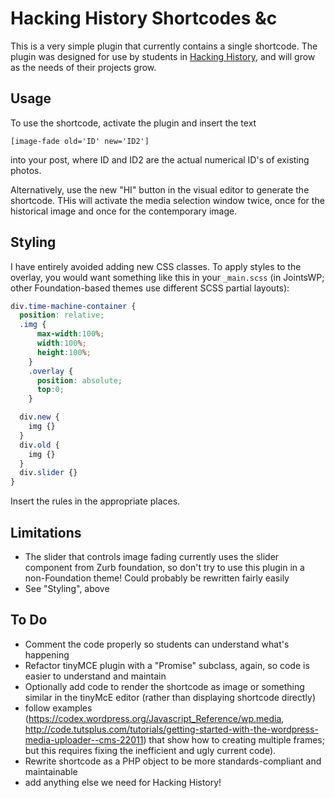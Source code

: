 # Hacking History Shortcodes &c

This is a very simple plugin that currently contains a single shortcode. The plugin was designed for use by students in [Hacking History](http://www.hackinghistory.ca), and will grow as the needs of their projects grow.

## Usage

To use the shortcode, activate the plugin and insert the text

    [image-fade old='ID' new='ID2']

into your post, where ID and ID2 are the actual numerical ID's of existing photos.

Alternatively, use the new "HI" button in the visual editor to generate the shortcode. THis will activate the media selection window twice, once for the historical image and once for the contemporary image.  

## Styling
I have entirely avoided adding new CSS classes. To apply styles to the overlay, you would want something like this in your `_main.scss` (in JointsWP; other Foundation-based themes use different SCSS partial layouts):

``` scss
div.time-machine-container {
  position: relative;
  .img {
      max-width:100%;
      width:100%;
      height:100%;
    }
    .overlay {
      position: absolute;
      top:0;
    }

  div.new {
    img {}
  }
  div.old {
    img {} 
  }
  div.slider {}
}
```
Insert the rules in the appropriate places. 

## Limitations

- The slider that controls image fading currently uses the slider component from Zurb foundation, so don't try to use this plugin in a non-Foundation theme! Could probably be rewritten fairly easily
- See "Styling", above

## To Do

- Comment the code properly so students can understand what's happening
- Refactor tinyMCE plugin with a "Promise" subclass, again, so code is easier to understand and maintain
- Optionally add code to render the shortcode as image or something similar in the tinyMcE editor (rather than displaying shortcode directly)
- follow examples (https://codex.wordpress.org/Javascript_Reference/wp.media, http://code.tutsplus.com/tutorials/getting-started-with-the-wordpress-media-uploader--cms-22011) that show how to creating multiple frames; but this requires fixing the inefficient and ugly current code). 
- Rewrite shortcode as a PHP object to be more standards-compliant and maintainable
- add anything else we need for Hacking History!
